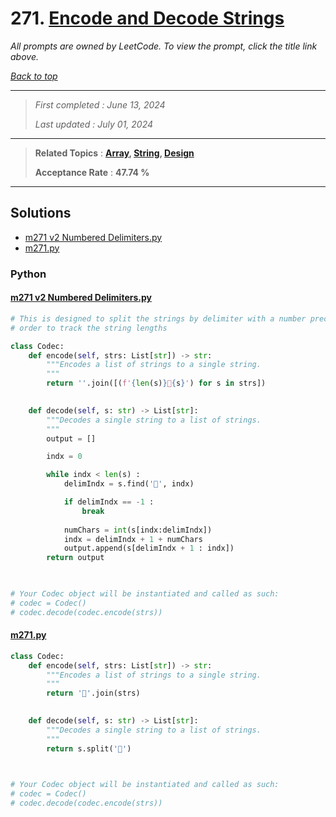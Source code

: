 # 271. [Encode and Decode Strings](<https://leetcode.com/problems/encode-and-decode-strings>)

*All prompts are owned by LeetCode. To view the prompt, click the title link above.*

*[Back to top](<../README.md>)*

------

> *First completed : June 13, 2024*
>
> *Last updated : July 01, 2024*

------

> **Related Topics** : **[Array](<by_topic/Array.md>), [String](<by_topic/String.md>), [Design](<by_topic/Design.md>)**
>
> **Acceptance Rate** : **47.74 %**

------

## Solutions

- [m271 v2 Numbered Delimiters.py](<../my-submissions/m271 v2 Numbered Delimiters.py>)
- [m271.py](<../my-submissions/m271.py>)
### Python
#### [m271 v2 Numbered Delimiters.py](<../my-submissions/m271 v2 Numbered Delimiters.py>)
```Python
# This is designed to split the strings by delimiter with a number preceding in
# order to track the string lengths

class Codec:
    def encode(self, strs: List[str]) -> str:
        """Encodes a list of strings to a single string.
        """
        return ''.join([(f'{len(s)}🍁{s}') for s in strs])
        

    def decode(self, s: str) -> List[str]:
        """Decodes a single string to a list of strings.
        """
        output = []

        indx = 0

        while indx < len(s) :
            delimIndx = s.find('🍁', indx)

            if delimIndx == -1 :
                break
            
            numChars = int(s[indx:delimIndx])
            indx = delimIndx + 1 + numChars
            output.append(s[delimIndx + 1 : indx])
        return output
        


# Your Codec object will be instantiated and called as such:
# codec = Codec()
# codec.decode(codec.encode(strs))
```

#### [m271.py](<../my-submissions/m271.py>)
```Python
class Codec:
    def encode(self, strs: List[str]) -> str:
        """Encodes a list of strings to a single string.
        """
        return '🍁'.join(strs)
        

    def decode(self, s: str) -> List[str]:
        """Decodes a single string to a list of strings.
        """
        return s.split('🍁')
        


# Your Codec object will be instantiated and called as such:
# codec = Codec()
# codec.decode(codec.encode(strs))
```

